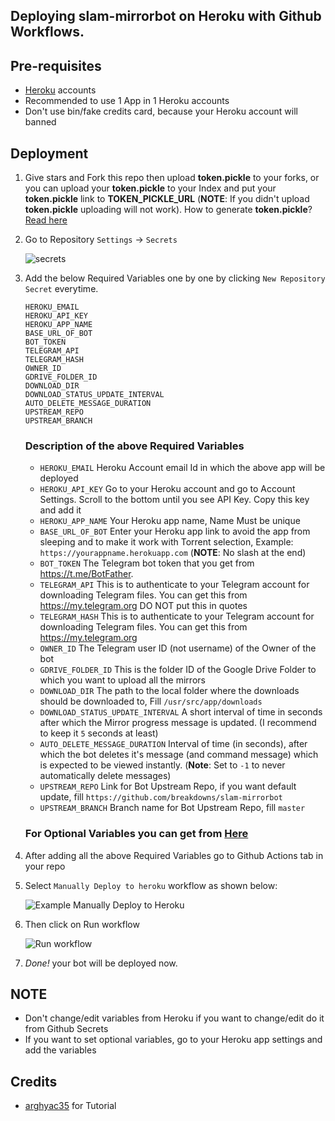 ## Deploying slam-mirrorbot on Heroku with Github Workflows.

## Pre-requisites

- [Heroku](heroku.com) accounts
- Recommended to use 1 App in 1 Heroku accounts
- Don't use bin/fake credits card, because your Heroku account will banned

## Deployment

1. Give stars and Fork this repo then upload **token.pickle** to your forks, or you can upload your **token.pickle** to your Index and put your **token.pickle** link to **TOKEN_PICKLE_URL** (**NOTE**: If you didn't upload **token.pickle** uploading will not work). How to generate **token.pickle**? [Read here](https://github.com/breakdowns/slam-mirrorbot#getting-google-oauth-api-credential-file)

2. Go to Repository `Settings` -> `Secrets`

	![secrets](https://telegra.ph/file/bb8cb0eced5caad68a41b.jpg)

3. Add the below Required Variables one by one by clicking `New Repository Secret` everytime.

	```
	HEROKU_EMAIL
	HEROKU_API_KEY
	HEROKU_APP_NAME
	BASE_URL_OF_BOT
	BOT_TOKEN
	TELEGRAM_API
	TELEGRAM_HASH
	OWNER_ID
	GDRIVE_FOLDER_ID
	DOWNLOAD_DIR
	DOWNLOAD_STATUS_UPDATE_INTERVAL
	AUTO_DELETE_MESSAGE_DURATION
	UPSTREAM_REPO
	UPSTREAM_BRANCH
	```

	### Description of the above Required Variables
	* `HEROKU_EMAIL` Heroku Account email Id in which the above app will be deployed
	* `HEROKU_API_KEY` Go to your Heroku account and go to Account Settings. Scroll to the bottom until you see API Key. Copy this key and add it
	* `HEROKU_APP_NAME` Your Heroku app name, Name Must be unique
	* `BASE_URL_OF_BOT` Enter your Heroku app link to avoid the app from sleeping and to make it work with Torrent selection, Example: `https://yourappname.herokuapp.com` (**NOTE**: No slash at the end)
	* `BOT_TOKEN` The Telegram bot token that you get from https://t.me/BotFather.
	* `TELEGRAM_API` This is to authenticate to your Telegram account for downloading Telegram files. You can get this from https://my.telegram.org DO NOT put this in quotes
	* `TELEGRAM_HASH` This is to authenticate to your Telegram account for downloading Telegram files. You can get this from https://my.telegram.org
	* `OWNER_ID` The Telegram user ID (not username) of the Owner of the bot
	* `GDRIVE_FOLDER_ID` This is the folder ID of the Google Drive Folder to which you want to upload all the mirrors
	* `DOWNLOAD_DIR` The path to the local folder where the downloads should be downloaded to, Fill `/usr/src/app/downloads`
	* `DOWNLOAD_STATUS_UPDATE_INTERVAL` A short interval of time in seconds after which the Mirror progress message is updated. (I recommend to keep it `5` seconds at least)
	* `AUTO_DELETE_MESSAGE_DURATION` Interval of time (in seconds), after which the bot deletes it's message (and command message) which is expected to be viewed instantly. (**Note**: Set to `-1` to never automatically delete messages)
	* `UPSTREAM_REPO` Link for Bot Upstream Repo, if you want default update, fill `https://github.com/breakdowns/slam-mirrorbot`
	* `UPSTREAM_BRANCH` Branch name for Bot Upstream Repo, fill `master`
	### For Optional Variables you can get from [Here](https://github.com/breakdowns/slam-mirrorbot#setting-up-config-file) 

4. After adding all the above Required Variables go to Github Actions tab in your repo

5. Select `Manually Deploy to heroku` workflow as shown below:

	![Example Manually Deploy to Heroku](https://telegra.ph/file/38ffda0165d9671f1d5dc.jpg)

6. Then click on Run workflow

	![Run workflow](https://telegra.ph/file/c5b4c2e02f585cb59fe5c.jpg)

7. _Done!_ your bot will be deployed now.

## NOTE
- Don't change/edit variables from Heroku if you want to change/edit do it from Github Secrets
- If you want to set optional variables, go to your Heroku app settings and add the variables

## Credits
- [arghyac35](https://github.com/arghyac35) for Tutorial